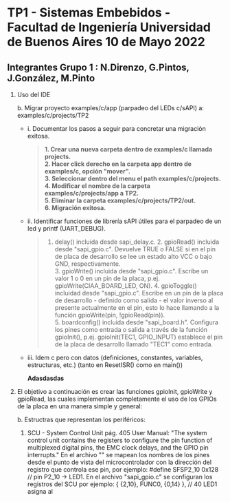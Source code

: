 # TP1 - Sistemas Embebidos - Facultad de Ingeniería Universidad de Buenos Aires 10 de Mayo 2022

## Integrantes Grupo 1 : N.Direnzo, G.Pintos, J.González, M.Pinto


1. Uso del IDE

   b. Migrar proyecto examples/c/app (parpadeo del LEDs c/sAPI) a: examples/c/projects/TP2
      - i. Documentar los pasos a seguir para concretar una migración exitosa.  
           >**1. Crear una nueva carpeta dentro de examples/c llamada projects.  
             2. Hacer click derecho en la carpeta app dentro de examples/c, opción "mover".  
             3. Seleccionar dentro del menu el path examples/c/projects.  
             4. Modificar el nombre de la carpeta examples/c/projects/app a TP2.  
             5. Eliminar la carpeta examples/c/projects/TP2/out.  
             6. Migración exitosa.**  
             
      - ii. Identificar funciones de librería sAPI útiles para el parpadeo de un led y printf (UART_DEBUG).
           > 1. delay() incluida desde sapi_delay.c.
             2. gpioRead() incluida desde "sapi_gpio.c". Devuelve TRUE o FALSE si en el pin de placa de desarrollo se lee un estado alto VCC o bajo GND, respectivamente.  
             3. gpioWrite() incluida desde "sapi_gpio.c". Escribe un valor 1 o 0 en un pin de la placa, p.ej. gpioWrite(CIAA_BOARD_LED, ON).
             4. gpioToggle() incluidad desde "sapi_gpio.c". Escribe en un pin de la placa de desarrollo - definido como salida - el valor inverso al presente actualmente en el pin, esto lo hace llamando a la función gpioWrite(pin, !gpioRead(pin)).  
             5. boardconfig() incluida desde "sapi_board.h". Configura los pines como entrada o salida a través de la función gpioInit(), p.ej. gpioInit(TEC1, GPIO_INPUT) establece el pin de la placa de desarrollo llamado "TEC1" como entrada.
             
      - iii. Idem c pero con datos (definiciones, constantes, variables, estructuras, etc.) (tanto en ResetISR() como en main())
           
          **Adasdasdas**
          
2. El objetivo a continuación es crear las funciones gpioInit, gpioWrite y gpioRead, las cuales implementan completamente el uso de los
GPIOs de la placa en una manera simple y general: 

   b. Estructras que representan los periféricos:
      1. SCU - System Control Unit pág. 405 User Manual:  "The system control unit contains the registers to configure the pin function of multiplexed
digital pins, the EMC clock delays, and the GPIO pin interrupts." En el archivo "" se mapean los nombres de los pines desde el punto de vista del microcontrolador con la dirección del registro que controla ese pin, por ejemplo: #define SFSP2_10 0x128 // pin P2_10 -> LED1. En el archivo "sapi_gpio.c" se configuran los registros del SCU por ejemplo: { {2,10}, FUNC0, {0,14} },   // 40   LED1   asigna al 
